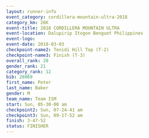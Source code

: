 ```yaml
---
layout: runner-info 
event_category: cordillera-mountain-ultra-2018 
category_km: 26K 
event-title: 2018 CORDILLERA MOUNTAIN ULTRA 
event-location: Dalupirip Itogon Benguet Philippines 
event-logo: 
event-date: 2018-03-03 
checkpoint-name2: Tenidi Hill Top (T-2) 
checkpoint-name3: Finish (T-3) 
overall_rank: 28
gender_rank: 21
category_rank: 12
bib: 26069
first_name: Peter
last_name: Baker
gender: M
team_name: Team ISM
start: Sun, 05-30-00 am
checkpoint2: Sun, 07-24-41 am
checkpoint3: Sun, 09-17-52 am
finish: 3-47-52
status: FINISHER
---
```

